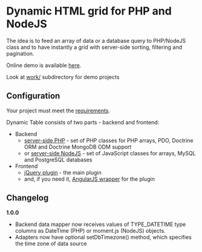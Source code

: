 Dynamic HTML grid for PHP and NodeJS
====================================

The idea is to feed an array of data or a database query to PHP/NodeJS class and to have instantly a grid with server-side sorting, filtering and pagination.

Online demo is available [here](http://demo.daemon-notes.com/dynamic-table/).

Look at [work/](work/) subdirectory for demo projects


Configuration
-------------

Your project must meet the [requirements](docs/requirements.md).

Dynamic Table consists of two parts - backend and frontend:
 * Backend
   * [server-side PHP](docs/php.md) - set of PHP classes for PHP arrays, PDO, Doctrine ORM and Doctrine MongoDB ODM support
   * or [server-side NodeJS](docs/nodejs.md) - set of JavaScript classes for arrays, MySQL and PostgreSQL databases
 * Frontend
   * [jQuery plugin](docs/front-side-plugin.md) - the main plugin
   * and, if you need it, [AngularJS wrapper](docs/front-side-wrapper.md) for the plugin

Changelog
---------

**1.0.0**
 * Backend data mapper now receives values of TYPE_DATETIME type columns as DateTime (PHP) or moment.js (NodeJS) objects.
 * Adapters now have optional setDbTimezone() method, which specifies the time zone of data source
